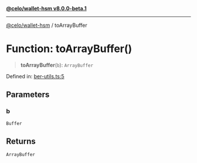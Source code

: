 [**@celo/wallet-hsm v8.0.0-beta.1**](../README.md)

***

[@celo/wallet-hsm](../README.md) / toArrayBuffer

# Function: toArrayBuffer()

> **toArrayBuffer**(`b`): `ArrayBuffer`

Defined in: [ber-utils.ts:5](https://github.com/celo-org/developer-tooling/blob/master/packages/sdk/wallets/wallet-hsm/src/ber-utils.ts#L5)

## Parameters

### b

`Buffer`

## Returns

`ArrayBuffer`
